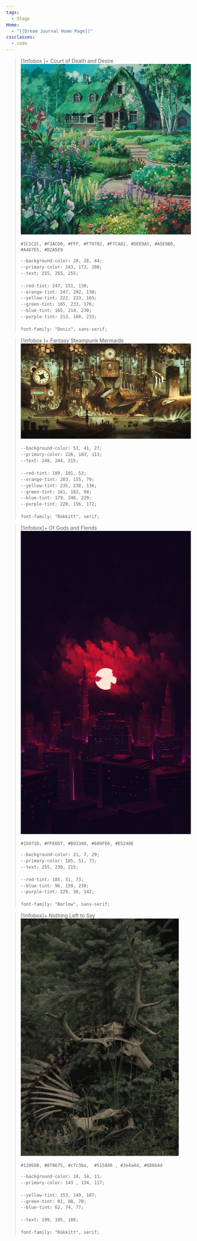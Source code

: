```yaml
---
tags:
  - Stage
Home:
  - "[[Dream Journal Home Page]]"
cssclasses:
  - code
---
```

> [!infobox ]+   Court of Death and Desire
> ![kiki-farmhouse](kiki-farmhouse.jpg)
> ```palette
> #1C1C2C, #F3ACD0, #FFF, #F79782, #F7CA82, #DEE9A5, #A5E9B0, #A4D7E5, #D2A5E9
> ```
> ```css
> --background-color: 28, 28, 44;
> --primary-color: 243, 172, 208;
> --text: 255, 255, 255;
>
> --red-tint: 247, 151, 130;
> --orange-tint: 247, 202, 130;
> --yellow-tint: 222, 233, 165;
> --green-tint: 165, 233, 176;
> --blue-tint: 165, 214, 230;
> --purple-tint: 213, 168, 233;
>
> font-family: "Dosis", sans-serif;
>```


> [!infobox ]+  Fantasy Steampunk Mermaids
![Milo & Caspian](Milo%20&%20Caspian.jpg)
>```css
> --background-color: 51, 41, 27;
> --primary-color: 226, 183, 113;
> --text: 248, 244, 215;
>
> --red-tint: 189, 101, 53;
> --orange-tint: 203, 155, 79;
> --yellow-tint: 235, 238, 136;
> --green-tint: 161, 182, 94;
> --blue-tint: 179, 246, 229;
> --purple-tint: 220, 156, 172;
>
> font-family: "Rokkitt", serif;
>```


>[!infobox]+ Of Gods and Fiends
>![Crimson City - hereisbis twit](Crimson%20City%20-%20hereisbis%20twit.jpg)
> ```palette
> #15071D, #FFE6D7, #B93349, #609FE6, #E5248E
> ```
>```css
> --background-color: 21, 7, 29;
> --primary-color: 185, 51, 73;
> --text: 255, 230, 215;
>
> --red-tint: 185, 51, 73;
> --blue-tint: 96, 159, 230;
> --purple-tint: 229, 36, 142;
>
> font-family: "Barlow", sans-serif;
>```

>[!infobox]+ Nothing Left to Say
>![sleeping-deer](sleeping-deer.jpg)
>```palette
> #120E0B, #8f8675, #c7c3ba,  #515846 , #3e4a4d, #68664d
> ```
>```css
> --background-color: 18, 14, 11;
> --primary-color: 143 , 134, 117;
>
> --yellow-tint: 153, 149, 107;
> --green-tint: 81, 88, 70;
> --blue-tint: 62, 74, 77;
>
> --text: 199, 195, 186;
>
> font-family: "Rokkitt", serif;
>```
